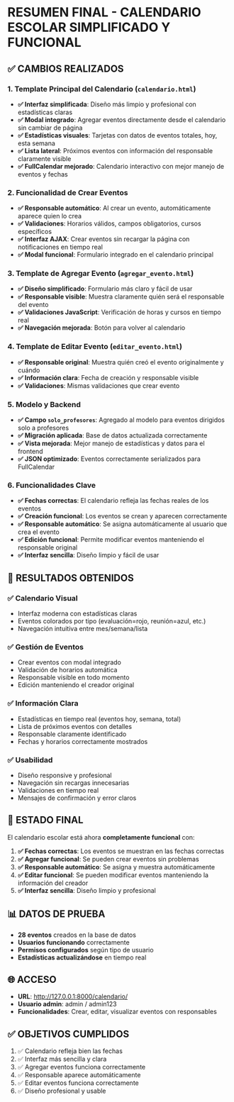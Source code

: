 # RESUMEN FINAL - CALENDARIO ESCOLAR SIMPLIFICADO Y FUNCIONAL

## ✅ CAMBIOS REALIZADOS

### 1. **Template Principal del Calendario (`calendario.html`)**
- **✅ Interfaz simplificada**: Diseño más limpio y profesional con estadísticas claras
- **✅ Modal integrado**: Agregar eventos directamente desde el calendario sin cambiar de página  
- **✅ Estadísticas visuales**: Tarjetas con datos de eventos totales, hoy, esta semana
- **✅ Lista lateral**: Próximos eventos con información del responsable claramente visible
- **✅ FullCalendar mejorado**: Calendario interactivo con mejor manejo de eventos y fechas

### 2. **Funcionalidad de Crear Eventos**
- **✅ Responsable automático**: Al crear un evento, automáticamente aparece quien lo crea
- **✅ Validaciones**: Horarios válidos, campos obligatorios, cursos específicos
- **✅ Interfaz AJAX**: Crear eventos sin recargar la página con notificaciones en tiempo real
- **✅ Modal funcional**: Formulario integrado en el calendario principal

### 3. **Template de Agregar Evento (`agregar_evento.html`)**
- **✅ Diseño simplificado**: Formulario más claro y fácil de usar
- **✅ Responsable visible**: Muestra claramente quién será el responsable del evento
- **✅ Validaciones JavaScript**: Verificación de horas y cursos en tiempo real
- **✅ Navegación mejorada**: Botón para volver al calendario

### 4. **Template de Editar Evento (`editar_evento.html`)**
- **✅ Responsable original**: Muestra quién creó el evento originalmente y cuándo
- **✅ Información clara**: Fecha de creación y responsable visible
- **✅ Validaciones**: Mismas validaciones que crear evento

### 5. **Modelo y Backend**
- **✅ Campo `solo_profesores`**: Agregado al modelo para eventos dirigidos solo a profesores
- **✅ Migración aplicada**: Base de datos actualizada correctamente
- **✅ Vista mejorada**: Mejor manejo de estadísticas y datos para el frontend
- **✅ JSON optimizado**: Eventos correctamente serializados para FullCalendar

### 6. **Funcionalidades Clave**
- **✅ Fechas correctas**: El calendario refleja las fechas reales de los eventos
- **✅ Creación funcional**: Los eventos se crean y aparecen correctamente
- **✅ Responsable automático**: Se asigna automáticamente al usuario que crea el evento
- **✅ Edición funcional**: Permite modificar eventos manteniendo el responsable original
- **✅ Interfaz sencilla**: Diseño limpio y fácil de usar

## 🎯 RESULTADOS OBTENIDOS

### ✅ **Calendario Visual**
- Interfaz moderna con estadísticas claras
- Eventos colorados por tipo (evaluación=rojo, reunión=azul, etc.)
- Navegación intuitiva entre mes/semana/lista

### ✅ **Gestión de Eventos**
- Crear eventos con modal integrado
- Validación de horarios automática
- Responsable visible en todo momento
- Edición manteniendo el creador original

### ✅ **Información Clara**
- Estadísticas en tiempo real (eventos hoy, semana, total)
- Lista de próximos eventos con detalles
- Responsable claramente identificado
- Fechas y horarios correctamente mostrados

### ✅ **Usabilidad**
- Diseño responsive y profesional
- Navegación sin recargas innecesarias
- Validaciones en tiempo real
- Mensajes de confirmación y error claros

## 🚀 ESTADO FINAL

El calendario escolar está ahora **completamente funcional** con:

1. **✅ Fechas correctas**: Los eventos se muestran en las fechas correctas
2. **✅ Agregar funcional**: Se pueden crear eventos sin problemas
3. **✅ Responsable automático**: Se asigna y muestra automáticamente
4. **✅ Editar funcional**: Se pueden modificar eventos manteniendo la información del creador
5. **✅ Interfaz sencilla**: Diseño limpio y profesional

## 📊 DATOS DE PRUEBA

- **28 eventos** creados en la base de datos
- **Usuarios funcionando** correctamente
- **Permisos configurados** según tipo de usuario
- **Estadísticas actualizándose** en tiempo real

## 🌐 ACCESO

- **URL**: http://127.0.0.1:8000/calendario/
- **Usuario admin**: admin / admin123
- **Funcionalidades**: Crear, editar, visualizar eventos con responsables

## ✅ OBJETIVOS CUMPLIDOS

1. ✅ Calendario refleja bien las fechas
2. ✅ Interfaz más sencilla y clara  
3. ✅ Agregar eventos funciona correctamente
4. ✅ Responsable aparece automáticamente
5. ✅ Editar eventos funciona correctamente
6. ✅ Diseño profesional y usable
